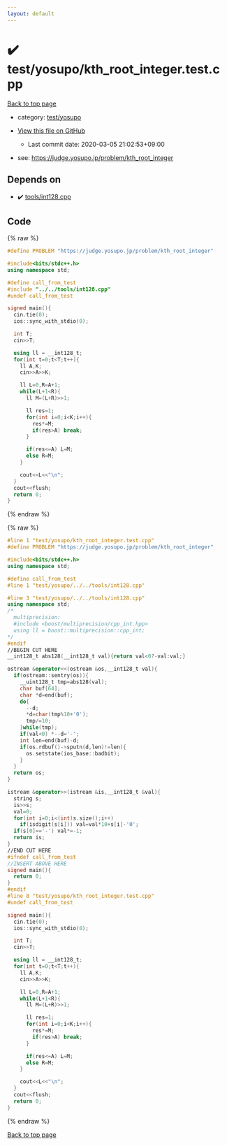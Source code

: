 ```yaml
---
layout: default
---
```


<!-- mathjax config similar to math.stackexchange -->
<script type="text/javascript" async
  src="https://cdnjs.cloudflare.com/ajax/libs/mathjax/2.7.5/MathJax.js?config=TeX-MML-AM_CHTML">
</script>
<script type="text/x-mathjax-config">
  MathJax.Hub.Config({
    TeX: { equationNumbers: { autoNumber: "AMS" }},
    tex2jax: {
      inlineMath: [ ['$','$'] ],
      processEscapes: true
    },
    "HTML-CSS": { matchFontHeight: false },
    displayAlign: "left",
    displayIndent: "2em"
  });
</script>

<script type="text/javascript" src="https://cdnjs.cloudflare.com/ajax/libs/jquery/3.4.1/jquery.min.js"></script>
<script src="https://cdn.jsdelivr.net/npm/jquery-balloon-js@1.1.2/jquery.balloon.min.js" integrity="sha256-ZEYs9VrgAeNuPvs15E39OsyOJaIkXEEt10fzxJ20+2I=" crossorigin="anonymous"></script>
<script type="text/javascript" src="../../../assets/js/copy-button.js"></script>
<link rel="stylesheet" href="../../../assets/css/copy-button.css" />


# :heavy_check_mark: test/yosupo/kth_root_integer.test.cpp

<a href="../../../index.html">Back to top page</a>

* category: <a href="../../../index.html#0b58406058f6619a0f31a172defc0230">test/yosupo</a>
* <a href="{{ site.github.repository_url }}/blob/master/test/yosupo/kth_root_integer.test.cpp">View this file on GitHub</a>
    - Last commit date: 2020-03-05 21:02:53+09:00


* see: <a href="https://judge.yosupo.jp/problem/kth_root_integer">https://judge.yosupo.jp/problem/kth_root_integer</a>


## Depends on

* :heavy_check_mark: <a href="../../../library/tools/int128.cpp.html">tools/int128.cpp</a>


## Code

<a id="unbundled"></a>
{% raw %}
```cpp
#define PROBLEM "https://judge.yosupo.jp/problem/kth_root_integer"

#include<bits/stdc++.h>
using namespace std;

#define call_from_test
#include "../../tools/int128.cpp"
#undef call_from_test

signed main(){
  cin.tie(0);
  ios::sync_with_stdio(0);

  int T;
  cin>>T;

  using ll = __int128_t;
  for(int t=0;t<T;t++){
    ll A,K;
    cin>>A>>K;

    ll L=0,R=A+1;
    while(L+1<R){
      ll M=(L+R)>>1;

      ll res=1;
      for(int i=0;i<K;i++){
        res*=M;
        if(res>A) break;
      }

      if(res<=A) L=M;
      else R=M;
    }

    cout<<L<<"\n";
  }
  cout<<flush;
  return 0;
}

```
{% endraw %}

<a id="bundled"></a>
{% raw %}
```cpp
#line 1 "test/yosupo/kth_root_integer.test.cpp"
#define PROBLEM "https://judge.yosupo.jp/problem/kth_root_integer"

#include<bits/stdc++.h>
using namespace std;

#define call_from_test
#line 1 "test/yosupo/../../tools/int128.cpp"

#line 3 "test/yosupo/../../tools/int128.cpp"
using namespace std;
/*
  multiprecision:
  #include <boost/multiprecision/cpp_int.hpp>
  using ll = boost::multiprecision::cpp_int;
*/
#endif
//BEGIN CUT HERE
__int128_t abs128(__int128_t val){return val<0?-val:val;}

ostream &operator<<(ostream &os,__int128_t val){
  if(ostream::sentry(os)){
    __uint128_t tmp=abs128(val);
    char buf[64];
    char *d=end(buf);
    do{
      --d;
      *d=char(tmp%10+'0');
      tmp/=10;
    }while(tmp);
    if(val<0) *--d='-';
    int len=end(buf)-d;
    if(os.rdbuf()->sputn(d,len)!=len){
      os.setstate(ios_base::badbit);
    }
  }
  return os;
}

istream &operator>>(istream &is,__int128_t &val){
  string s;
  is>>s;
  val=0;
  for(int i=0;i<(int)s.size();i++)
    if(isdigit(s[i])) val=val*10+s[i]-'0';
  if(s[0]=='-') val*=-1;
  return is;
}
//END CUT HERE
#ifndef call_from_test
//INSERT ABOVE HERE
signed main(){
  return 0;
}
#endif
#line 8 "test/yosupo/kth_root_integer.test.cpp"
#undef call_from_test

signed main(){
  cin.tie(0);
  ios::sync_with_stdio(0);

  int T;
  cin>>T;

  using ll = __int128_t;
  for(int t=0;t<T;t++){
    ll A,K;
    cin>>A>>K;

    ll L=0,R=A+1;
    while(L+1<R){
      ll M=(L+R)>>1;

      ll res=1;
      for(int i=0;i<K;i++){
        res*=M;
        if(res>A) break;
      }

      if(res<=A) L=M;
      else R=M;
    }

    cout<<L<<"\n";
  }
  cout<<flush;
  return 0;
}

```
{% endraw %}

<a href="../../../index.html">Back to top page</a>


